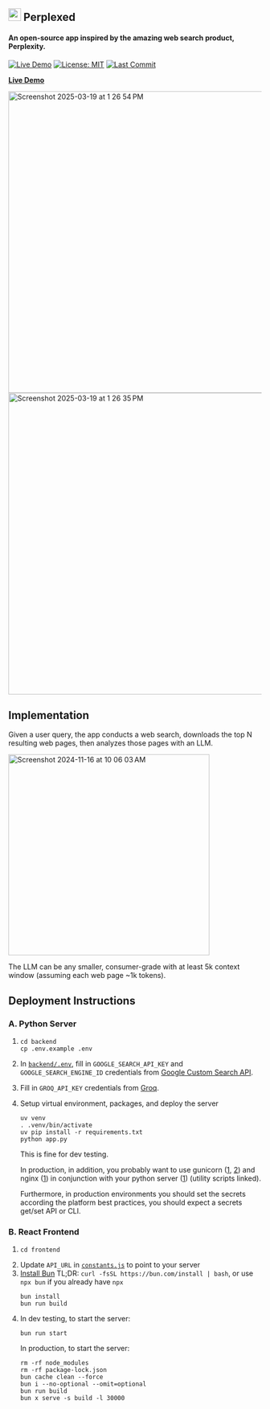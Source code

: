 ## <img height="25" src="https://github.com/philfung/perplexed/blob/main/frontend/public/images/perplexity-color.svg"/> Perplexed
#### An open-source app inspired by the amazing web search product, Perplexity.
[![Live Demo](https://img.shields.io/badge/Live-Demo-green)](https://d37ozmhmvu2kcg.cloudfront.net/)
[![License: MIT](https://img.shields.io/badge/License-MIT-yellow.svg)](https://opensource.org/licenses/MIT)
[![Last Commit](https://img.shields.io/github/last-commit/philfung/perplexed)]()


[**Live Demo**](https://d37ozmhmvu2kcg.cloudfront.net/)

<img width="600" alt="Screenshot 2025-03-19 at 1 26 54 PM" src="https://github.com/user-attachments/assets/f190473c-467c-4169-87c9-a285dc0f234f" />
<img width="600" alt="Screenshot 2025-03-19 at 1 26 35 PM" src="https://github.com/user-attachments/assets/07b0ad71-9c53-4d7f-a1e7-b2bded2f1806" />

## Implementation
Given a user query, the app conducts a web search,
downloads the top N resulting web pages, then analyzes those pages 
with an LLM.  

<img height="400" alt="Screenshot 2024-11-16 at 10 06 03 AM" src="https://github.com/user-attachments/assets/e88ff3ee-2efc-4a36-8427-fcf90141a083">

The LLM can be any smaller, consumer-grade with at least 5k context window (assuming each web page ~1k tokens).

## Deployment Instructions

### A. Python Server
1. ```
   cd backend
   cp .env.example .env
   ```
3. In [`backend/.env`](https://github.com/philfung/perplexed/blob/main/backend/.env), fill in `GOOGLE_SEARCH_API_KEY` and `GOOGLE_SEARCH_ENGINE_ID` credentials from [Google Custom Search API](https://developers.google.com/custom-search/v1/overview).
4. Fill in `GROQ_API_KEY` credentials from [Groq](https://console.groq.com/docs/quickstart).
5. Setup virtual environment, packages, and deploy the server
   ```
   uv venv
   . .venv/bin/activate
   uv pip install -r requirements.txt
   python app.py
   ```
   This is fine for dev testing.

   In production, in addition, you probably want to use gunicorn ([1](https://github.com/philfung/perplexed/blob/main/backend/gunicorn_config.py), [2](https://github.com/philfung/perplexed/blob/main/backend/script_start_gunicorn.sh)) and nginx ([1](https://github.com/philfung/perplexed/blob/main/backend/nginx.conf)) in conjunction with your python server ([1](https://github.com/philfung/perplexed/blob/main/backend/script_kill_servers.sh)) (utility scripts linked).
   
   Furthermore, in production environments you should set the secrets according the platform best practices, you should expect a secrets get/set API or CLI.
 
### B. React Frontend
1. ```
   cd frontend
   ```
2. Update `API_URL` in [`constants.js`](https://github.com/philfung/perplexed/blob/main/frontend/src/constants.js) to point to your server
3. [Install Bun](https://bun.sh/docs/installation) TL;DR: `curl -fsSL https://bun.com/install | bash`, or use `npx bun` if you already have `npx`
   ```
   bun install
   bun run build
   ```
3. In dev testing, to start the server:
   ```
   bun run start
   ```
   In production, to start the server:
   ```
   rm -rf node_modules
   rm -rf package-lock.json
   bun cache clean --force
   bun i --no-optional --omit=optional
   bun run build
   bun x serve -s build -l 30000
   ```
